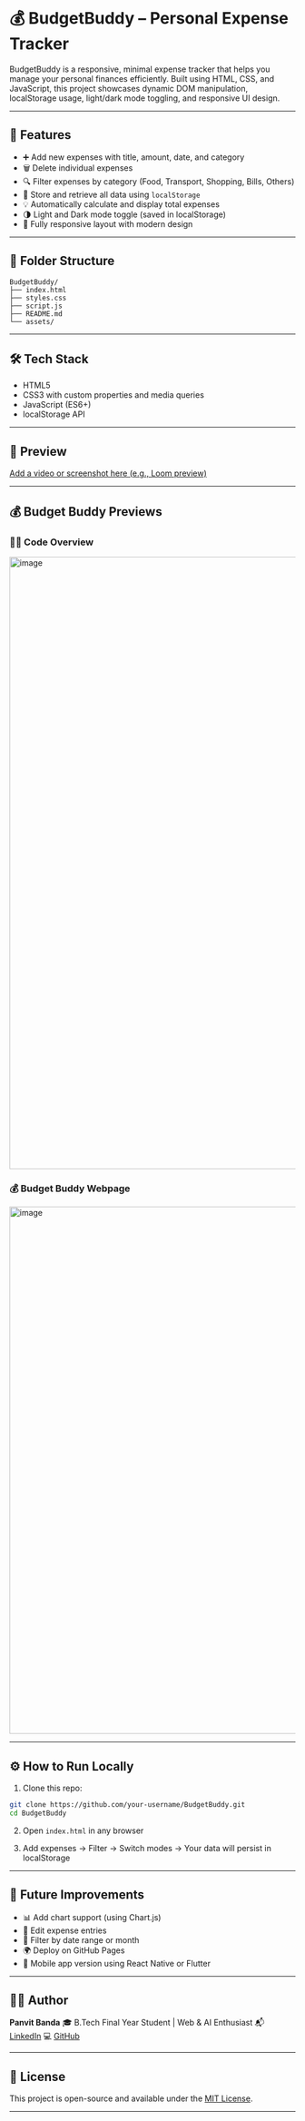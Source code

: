 # 💰 BudgetBuddy – Personal Expense Tracker

BudgetBuddy is a responsive, minimal expense tracker that helps you manage your personal finances efficiently. Built using HTML, CSS, and JavaScript, this project showcases dynamic DOM manipulation, localStorage usage, light/dark mode toggling, and responsive UI design.

---

## 🚀 Features

- ➕ Add new expenses with title, amount, date, and category
- 🗑️ Delete individual expenses
- 🔍 Filter expenses by category (Food, Transport, Shopping, Bills, Others)
- 💾 Store and retrieve all data using `localStorage`
- 💡 Automatically calculate and display total expenses
- 🌗 Light and Dark mode toggle (saved in localStorage)
- 📱 Fully responsive layout with modern design

---

## 📁 Folder Structure

```
BudgetBuddy/
├── index.html
├── styles.css
├── script.js
├── README.md
└── assets/
```

---

## 🛠️ Tech Stack

- HTML5
- CSS3 with custom properties and media queries
- JavaScript (ES6+)
- localStorage API

---

## 📸 Preview

[Add a video or screenshot here (e.g., Loom preview)](https://www.loom.com/share/32619cea35f0430982a00dde707626a9?sid=c4360aee-a5d9-4aea-8273-e8bc569a0ea0)

---
## 💰 Budget Buddy Previews

### 🧑‍💻 Code Overview

<img width="1919" height="1079" alt="image" src="https://github.com/user-attachments/assets/4fc48079-79d8-4ff5-b03c-89eb5cc26b93" />


### 💰 Budget Buddy Webpage
<img width="1870" height="929" alt="image" src="https://github.com/user-attachments/assets/bf7d24e7-573e-4f4c-a10a-8780b01878d2" />


---

## ⚙️ How to Run Locally

1. Clone this repo:
```bash
git clone https://github.com/your-username/BudgetBuddy.git
cd BudgetBuddy
```

2. Open `index.html` in any browser

3. Add expenses → Filter → Switch modes → Your data will persist in localStorage

---

## 📌 Future Improvements

- 📊 Add chart support (using Chart.js)
- 🔁 Edit expense entries
- 📅 Filter by date range or month
- 🌍 Deploy on GitHub Pages
- 📱 Mobile app version using React Native or Flutter

---

## 👨‍💻 Author

**Panvit Banda**
🎓 B.Tech Final Year Student | Web & AI Enthusiast
📬 [LinkedIn](https://www.linkedin.com/in/panvit-banda/)
💻 [GitHub](https://github.com/PanvitBanda)

---

## 📄 License

This project is open-source and available under the [MIT License](./Budget-Buddy/LICENSE).

---
